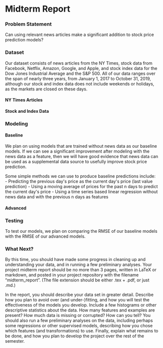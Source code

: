# Midterm Report

### Problem Statement
Can using relevant news articles make a significant addition to stock price prediction models?

### Dataset

Our dataset consists of news articles from the NY Times, stock data from Facebook, Netflix, Amazon, Google, and Apple, and stock index data for the Dow Jones Industrial Average and the S&P 500. All of our data ranges over the span of nearly three years, from January 1, 2017 to October 31, 2019, although our stock and index data does not include weekends or holidays, as the markets are closed on these days.

#### NY Times Articles

#### Stock and Index Data

### Modeling

#### Baseline
We plan on using models that are trained without news data as our baseline models. If we can see a significant improvement after modeling with the news data as a feature, then we will have good evidence that news data can be used as a supplemental data source to usefully improve stock price prediction. 

Some simple methods we can use to produce baseline predictions include:
    - Predicting the previous day's price as the current day's price (last value prediction)
    - Using a moving average of prices for the past n days to predict the current day's price
    - Using a time series based linear regression without news data and with the previous n days as features

#### Advanced 


### Testing 
To test our models, we plan on comparing the RMSE of our baseline models with the RMSE of our advanced models. 

### What Next?



By this time, you should have made some progress in cleaning up and understanding your data, and in running a few preliminary analyses. Your project midterm report should be no more than 3 pages, written in LaTeX or markdown, and posted in your project repository with the filename “midterm_report”. (The file extension should be either .tex + .pdf, or just .md.)

In the report, you should describe your data set in greater detail. Describe how you plan to avoid over (and under-)fitting, and how you will test the effectiveness of the models you develop. Include a few histograms or other descriptive statistics about the data. How many features and examples are present? How much data is missing or corrupted? How can you tell? You should also run a few preliminary analyses on the data, including perhaps some regressions or other supervised models, describing how you chose which features (and transformations) to use. Finally, explain what remains to be done, and how you plan to develop the project over the rest of the semester.